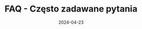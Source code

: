 ---
template: "default"
language: "pl"
slug: "faq"
title: "FAQ - Często zadawane pytania"
description: "FAQ - Często zadawane pytania"
date: "2024-04-23"
---